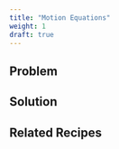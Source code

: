 ```yaml
---
title: "Motion Equations"
weight: 1
draft: true
---
```


## Problem


## Solution



## Related Recipes
